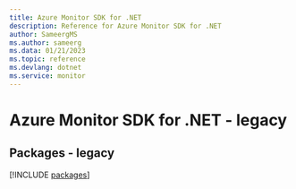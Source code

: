 ```yaml
---
title: Azure Monitor SDK for .NET
description: Reference for Azure Monitor SDK for .NET
author: SameergMS
ms.author: sameerg
ms.data: 01/21/2023
ms.topic: reference
ms.devlang: dotnet
ms.service: monitor
---
```

# Azure Monitor SDK for .NET - legacy
## Packages - legacy
[!INCLUDE [packages](monitor-index.md)]